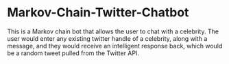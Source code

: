 # Markov-Chain-Twitter-Chatbot
 
This is a Markov chain bot that allows the user to chat with a celebrity. The user would enter any existing twitter handle of a celebrity, along with a message, and they would receive an intelligent response back, which would be a random tweet pulled from the Twitter API.